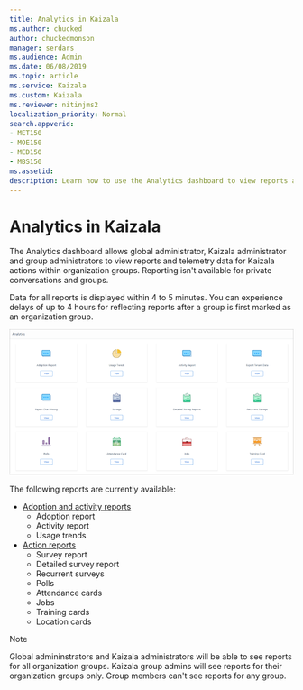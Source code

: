 ```yaml
---
title: Analytics in Kaizala
ms.author: chucked
author: chuckedmonson
manager: serdars
ms.audience: Admin
ms.date: 06/08/2019
ms.topic: article
ms.service: Kaizala
ms.custom: Kaizala
ms.reviewer: nitinjms2
localization_priority: Normal
search.appverid:
- MET150
- MOE150
- MED150
- MBS150
ms.assetid: 
description: Learn how to use the Analytics dashboard to view reports and telemetry data.
---
```


# Analytics in Kaizala

The Analytics dashboard allows global administrator, Kaizala administrator and group administrators to view reports and telemetry data for Kaizala actions within organization groups. Reporting isn't available for private conversations and groups.

Data for all reports is displayed within 4 to 5 minutes. You can experience delays of up to 4 hours for reflecting reports after a group is first marked as an organization group.
 
![Screenshot of the Analytics window in Kaizala management portal](media/analytics.png)

The following reports are currently available:

- [Adoption and activity reports](adoption-and-activity-reports.md)
  - Adoption report
  - Activity report
  - Usage trends
- [Action reports](action-reports.md)
  - Survey report
  - Detailed survey report
  - Recurrent surveys
  - Polls
  - Attendance cards
  - Jobs
  - Training cards
  - Location cards

> [!NOTE]
> Global admininstrators and Kaizala administrators will be able to see reports for all organization groups. Kaizala group admins will see reports for their organization groups only. Group members can't see reports for any group.
